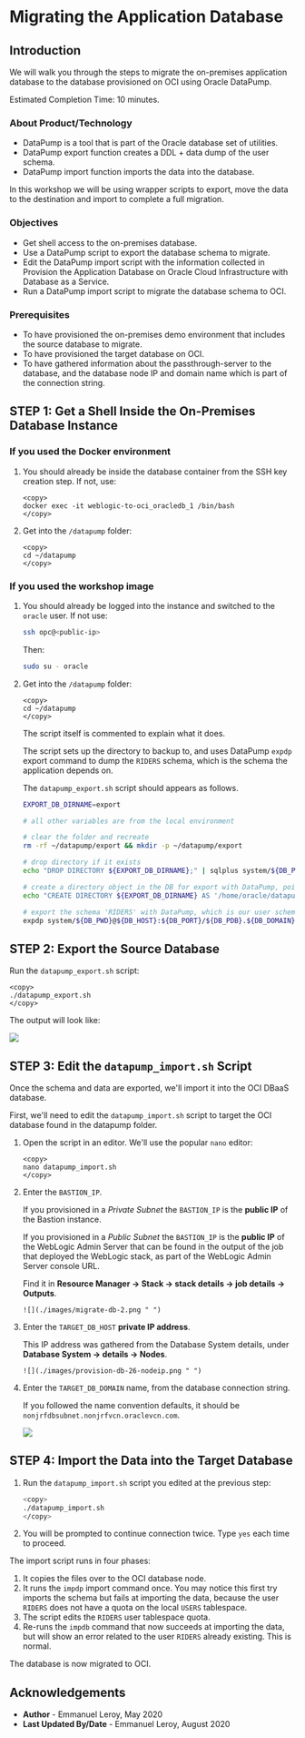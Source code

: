 # Migrating the Application Database

## Introduction

We will walk you through the steps to migrate the on-premises application database to the database provisioned on OCI using Oracle DataPump.

Estimated Completion Time: 10 minutes.

### About Product/Technology

- DataPump is a tool that is part of the Oracle database set of utilities.
- DataPump export function creates a DDL + data dump of the user schema.
- DataPump import function imports the data into the database.

In this workshop we will be using wrapper scripts to export, move the data to the destination and import to complete a full migration.

### Objectives

- Get shell access to the on-premises database.
- Use a DataPump script to export the database schema to migrate.
- Edit the DataPump import script with the information collected in Provision the Application Database on Oracle Cloud Infrastructure with Database as a Service.
- Run a DataPump import script to migrate the database schema to OCI.

### Prerequisites

- To have provisioned the on-premises demo environment that includes the source database to migrate.
- To have provisioned the target database on OCI.
- To have gathered information about the passthrough-server to the database, and the database node IP and domain name which is part of the connection string.

## **STEP 1:** Get a Shell Inside the On-Premises Database Instance

### If you used the Docker environment

1. You should already be inside the database container from the SSH key creation step. If not, use:

      ```
      <copy>
      docker exec -it weblogic-to-oci_oracledb_1 /bin/bash
      </copy>
      ```

2. Get into the `/datapump` folder:

      ```
      <copy>
      cd ~/datapump
      </copy>
      ```

### If you used the workshop image

1. You should already be logged into the instance and switched to the `oracle` user. If not use:

      ```bash
      ssh opc@<public-ip>
      ```

      Then:

      ```bash
      sudo su - oracle
      ```

2. Get into the `/datapump` folder:

      ```
      <copy>
      cd ~/datapump
      </copy>
      ```

      The script itself is commented to explain what it does.

      The script sets up the directory to backup to, and uses DataPump `expdp` export command to dump the `RIDERS` schema, which is the schema the application depends on.

      The `datapump_export.sh` script should appears as follows.

      ```bash
      EXPORT_DB_DIRNAME=export

      # all other variables are from the local environment

      # clear the folder and recreate
      rm -rf ~/datapump/export && mkdir -p ~/datapump/export

      # drop directory if it exists
      echo "DROP DIRECTORY ${EXPORT_DB_DIRNAME};" | sqlplus system/${DB_PWD}@${DB_HOST}:${DB_PORT}/${DB_PDB}.${DB_DOMAIN}

      # create a directory object in the DB for export with DataPump, pointing to the folder created above
      echo "CREATE DIRECTORY ${EXPORT_DB_DIRNAME} AS '/home/oracle/datapump/export/';" | sqlplus system/${DB_PWD}@${DB_HOST}:${DB_PORT}/${DB_PDB}.${DB_DOMAIN}

      # export the schema 'RIDERS' with DataPump, which is our user schema with the Tour de France Riders data
      expdp system/${DB_PWD}@${DB_HOST}:${DB_PORT}/${DB_PDB}.${DB_DOMAIN} schemas=RIDERS DIRECTORY=${EXPORT_DB_DIRNAME}
      ```

## **STEP 2:** Export the Source Database

Run the `datapump_export.sh` script:

```
<copy>
./datapump_export.sh
</copy>
```

The output will look like:

![](./images/migrate-db-1.png " ")

## **STEP 3:** Edit the `datapump_import.sh` Script

Once the schema and data are exported, we'll import it into the OCI DBaaS database.

First, we'll need to edit the `datapump_import.sh` script to target the OCI database found in the datapump folder.

1. Open the script in an editor. We'll use the popular `nano` editor:

      ```
      <copy>
      nano datapump_import.sh
      </copy>
      ```

2. Enter the `BASTION_IP`.

     If you provisioned in a *Private Subnet* the `BASTION_IP` is the **public IP** of the Bastion instance.

     If you provisioned in a *Public Subnet* the `BASTION_IP` is the **public IP** of the WebLogic Admin Server that can be found in the output of the job that deployed the WebLogic stack, as part of the WebLogic Admin Server console URL.

     Find it in **Resource Manager -> Stack -> stack details -> job details -> Outputs**.

       ![](./images/migrate-db-2.png " ")

3. Enter the `TARGET_DB_HOST` **private IP address**.

     This IP address was gathered from the Database System details, under **Database System -> details -> Nodes**.

       ![](./images/provision-db-26-nodeip.png " ")

4. Enter the `TARGET_DB_DOMAIN` name, from the database connection string.

      If you followed the name convention defaults, it should be `nonjrfdbsubnet.nonjrfvcn.oraclevcn.com`.

      ![](./images/provision-db-27-connection2.png " ")

## **STEP 4:** Import the Data into the Target Database

1. Run the `datapump_import.sh` script you edited at the previous step:

      ```bash
      <copy>
      ./datapump_import.sh
      </copy>
      ```

2. You will be prompted to continue connection twice. Type `yes` each time to proceed.

The import script runs in four phases:

1. It copies the files over to the OCI database node.
2. It runs the `impdp` import command once.
You may notice this first try imports the schema but fails at importing the data, because the user `RIDERS` does not have a quota on the local `USERS` tablespace.
3. The script edits the `RIDERS` user tablespace quota.
4. Re-runs the `impdb` command that now succeeds at importing the data, but will show an error related to the user `RIDERS` already existing. This is normal.

The database is now migrated to OCI.

## Acknowledgements

 - **Author** - Emmanuel Leroy, May 2020
 - **Last Updated By/Date** - Emmanuel Leroy, August 2020

